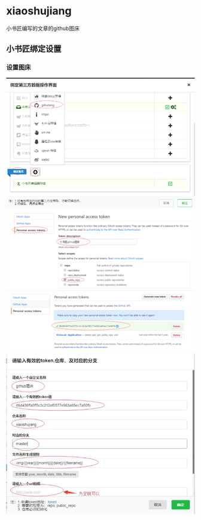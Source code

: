 # xiaoshujiang
小书匠编写的文章的github图床

## 小书匠绑定设置

### 设置图床
![1](https://www.github.com/wss434631143/xiaoshujiang/raw/master/img/20181118/1542530043611.png)
![2](https://www.github.com/wss434631143/xiaoshujiang/raw/master/img/20181118/1542530058206.png)
![3](https://www.github.com/wss434631143/xiaoshujiang/raw/master/img/20181118/1542530073732.png)
![4](https://www.github.com/wss434631143/xiaoshujiang/raw/master/img/20181118/1542530088593.png)
